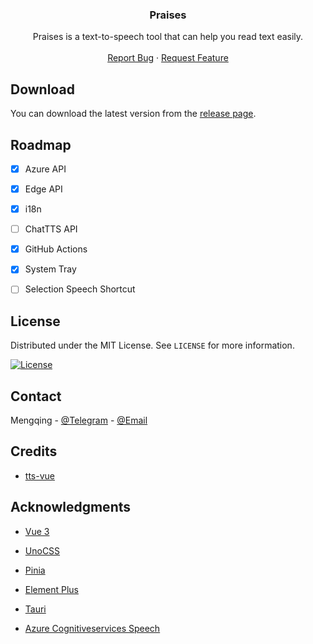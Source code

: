 <h3 align="center">Praises</h3>

  <p align="center">
    Praises is a text-to-speech tool that can help you read text easily.
    <br />
    <br />
    <a href="https://github.com/ElmTran/praises/issues/new?labels=bug&template=bug-report---.md">Report Bug</a>
    ·
    <a href="https://github.com/ElmTran/praises/issues/new?labels=enhancement&template=feature-request---.md">Request Feature</a>
  </p>

## Download

You can download the latest version from the [release page](https://github.com/ElmTran/praises/releases).

## Roadmap

- [x] Azure API

- [x] Edge API

- [x] i18n

- [ ] ChatTTS API

- [x] GitHub Actions

- [x] System Tray

- [ ] Selection Speech Shortcut

## License

Distributed under the MIT License. See `LICENSE` for more information.

[![License][license-shield]][license-url]


## Contact

Mengqing - [@Telegram](https://t.me/mzfbwu/) - [@Email](mailto:c897611977@gmail.com)

## Credits

- [tts-vue](https://github.com/LokerL/tts-vue)

## Acknowledgments

- [Vue 3](https://vuejs.org/)

- [UnoCSS](https://unocss.dev/)

- [Pinia](https://pinia.vuejs.org/)

- [Element Plus](https://element-plus.org/en-US/)

- [Tauri](https://tauri.app/)

- [Azure Cognitiveservices Speech](https://learn.microsoft.com/en-us/azure/ai-services/speech-service/get-started-text-to-speech?tabs=windows%2Cterminal&pivots=programming-language-rest#synthesize-to-a-file)


<!-- MARKDOWN LINKS & IMAGES -->
<!-- https://www.markdownguide.org/basic-syntax/#reference-style-links -->

[license-shield]: https://img.shields.io/github/license/ElmTran/praises
[license-url]: https://github.com/ElmTran/praises/blob/master/LICENSE